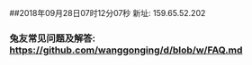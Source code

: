 ##2018年09月28日07时12分07秒 新址: 159.65.52.202
### 兔友常见问题及解答: https://github.com/wanggonging/d/blob/w/FAQ.md
